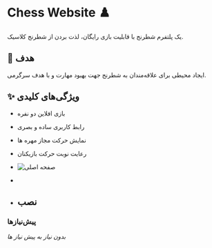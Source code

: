 # Chess Website ♟️  

یک پلتفرم شطرنج با قابلیت بازی رایگان، لذت بردن از شطرنج کلاسیک.  

## 🎯 هدف  
ایجاد محیطی برای علاقه‌مندان به شطرنج جهت بهبود مهارت‌ و با هدف سرگرمی.  

## ✨ ویژگی‌های کلیدی  
- بازی افلاین دو نفره  
- رابط کاربری ساده و بصری 
- نمایش حرکت مجاز مهره ها
- رعایت نوبت حرکت بازیکنان

- ![صفحه اصلی](https://example.com/chess-ui.png)
- 
- ## نصب  
### پیش‌نیازها  
*بدون نیاز به پیش نیاز ها*

  

